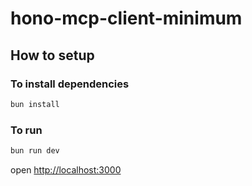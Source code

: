 # hono-mcp-client-minimum

## How to setup

### To install dependencies

```sh
bun install
```

### To run

```sh
bun run dev
```

open [http://localhost:3000](http://localhost:3000)
